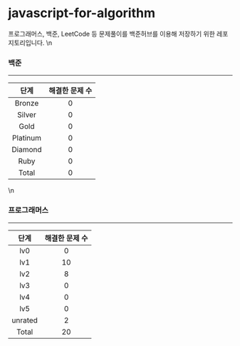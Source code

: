 
# javascript-for-algorithm

프로그래머스, 백준, LeetCode 등 문제풀이를 백준허브를 이용해 저장하기 위한 레포지토리입니다.
\n
  ### 백준
  ---
  |   단계   | 해결한 문제 수 |
  | :------: | :------------: |
  |  Bronze  |       0        |
  |  Silver  |       0        |
  |   Gold   |       0          |
  | Platinum |       0      |
  | Diamond  |       0       |
  |   Ruby   |       0          |
  |  Total   |       0         |
  \n
  ### 프로그래머스
  ---
  |   단계   | 해결한 문제 수 |
  | :------: | :------------:           |
  |   lv0    |       0        |
  |   lv1    |       10        |
  |   lv2    |       8        |
  |   lv3    |       0        |
  |   lv4    |       0        |
  |   lv5    |       0        |
  |  unrated |       2    |
  |  Total   |       20           |
  